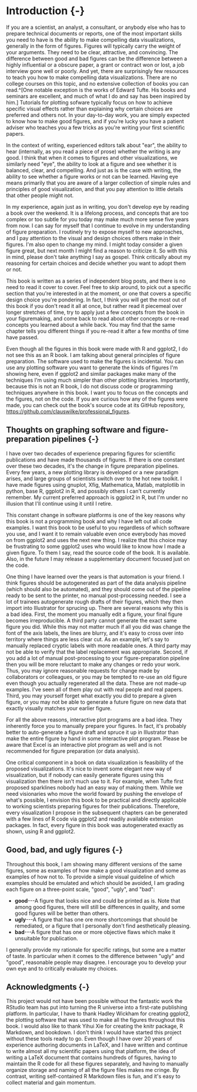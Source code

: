 
# Introduction {-}

If you are a scientist, an analyst, a consultant, or anybody else who has to prepare technical documents or reports, one of the most important skills you need to have is the ability to make compelling data visualizations, generally in the form of figures. Figures will typically carry the weight of your arguments. They need to be clear, attractive, and convincing. The difference between good and bad figures can be the difference between a highly influential or a obscure paper, a grant or contract won or lost, a job interview gone well or poorly. And yet, there are surprisingly few resources to teach you how to make compelling data visualizations. There are no college courses on this topic, and no extensive collection of books you can read.^[One notable exception is the works of Edward Tufte. His books and seminars are excellent, and much of what I do and say has been inspired by him.] Tutorials for plotting sofware typically focus on how to achieve specific visual effects rather than explaining why certain choices are preferred and others not. In your day-to-day work, you are simply expected to know how to make good figures, and if you're lucky you have a patient adviser who teaches you a few tricks as you're writing your first scientific papers.

In the context of writing, experienced editors talk about "ear", the ability to hear (internally, as you read a piece of prose) whether the writing is any good. I think that when it comes to figures and other visualizations, we similarly need "eye", the ability to look at a figure and see whether it is balanced, clear, and compelling. And just as is the case with writing, the ability to see whether a figure works or not can be learned. Having eye means primarily that you are aware of a larger collection of simple rules and principles of good visualization, and that you pay attention to little details that other people might not.

In my experience, again just as in writing, you don't develop eye by reading a book over the weekend. It is a lifelong process, and concepts that are too complex or too subtle for you today may make much more sense five years from now. I can say for myself that I continue to evolve in my understanding of figure preparation. I routinely try to expose myself to new approaches, and I pay attention to the visual and design choices others make in their figures. I'm also open to change my mind. I might today consider a given figure great, but next month I might find a reason to criticize it. So with this in mind, please don't take anything I say as gospel. Think critically about my reasoning for certain choices and decide whether you want to adopt them or not.

This book is written as a series of independent blog posts, and there is no need to read it cover to cover. Feel free to skip around, to pick out a specific section that you're interested in at the moment, or one that covers a specific design choice you're pondering. In fact, I think you will get the most out of this book if you don't read it all at once, but rather read it piecemeal over longer stretches of time, try to apply just a few concepts from the book in your figuremaking, and come back to read about other concepts or re-read concepts you learned about a while back. You may find that the same chapter tells you different things if you re-read it after a few months of time have passed.

Even though all the figures in this book were made with R and ggplot2, I do not see this as an R book. I am talking about general principles of figure preparation. The software used to make the figures is incidental. You can use any plotting software you want to generate the kinds of figures I'm showing here, even if ggplot2 and similar packages make many of the techniques I'm using much simpler than other plotting libraries. Importantly, because this is not an R book, I do not discuss code or programming techniques anywhere in this book. I want you to focus on the concepts and the figures, not on the code. If you are curious how any of the figures were made, you can check out the book's source code at its GitHub repository, https://github.com/clauswilke/professional_figures.


## Thoughts on graphing software and figure-preparation pipelines {-}

I have over two decades of experience preparing figures for scientific publications and have made thousands of figures. If there is one constant over these two decades, it's the change in figure preparation pipelines. Every few years, a new plotting library is developed or a new paradigm arises, and large groups of scientists switch over to the hot new toolkit. I have made figures using gnuplot, Xfig, Mathematica, Matlab, matplotlib in python, base R, ggplot2 in R, and possibly others I can't currently remember. My current preferred approach is ggplot2 in R, but I'm under no illusion that I'll continue using it until I retire.

This constant change in software platforms is one of the key reasons why this book is not a programming book and why I have left out all code examples. I want this book to be useful to you regardless of which software you use, and I want it to remain valuable even once everybody has moved on from ggplot2 and uses the next new thing. I realize that this choice may be frustrating to some ggplot2 uses who would like to know how I made a given figure. To them I say, read the source code of the book. It is available. Also, in the future I may release a supplementary document focused just on the code.

One thing I have learned over the years is that automation is your friend. I think figures should be autogenerated as part of the data analysis pipeline (which should also be automated), and they should come out of the pipeline ready to be sent to the printer, no manual post-processing needed. I see a lot of trainees autogenerate rough drafts of their figures, which they then import into Illustrator for sprucing up. There are several reasons why this is a bad idea. First, the moment you manually edit a figure, your final figure becomes irreproducible. A third party cannot generate the exact same figure you did. While this may not matter much if all you did was change the font of the axis labels, the lines are blurry, and it's easy to cross over into territory where things are less clear cut. As an example, let's say to manually replaced cryptic labels with more readable ones. A third party may not be able to verify that the label replacement was appropriate. Second, if you add a lot of manual post-processing to your figure-preparation pipeline then you will be more reluctant to make any changes or redo your work. Thus, you may ignore reasonable requests for change made by collaborators or colleagues, or you may be tempted to re-use an old figure even though you actually regenerated all the data. These are not made-up examples. I've seen all of them play out with real people and real papers. Third, you may yourself forget what exactly you did to prepare a given figure, or you may not be able to generate a future figure on new data that exactly visually matches your earlier figure.

For all the above reasons, interactive plot programs are a bad idea. They inherently force you to manually prepare your figures. In fact, it's probably better to auto-generate a figure draft and spruce it up in Illustrator than make the entire figure by hand in some interactive plot program. Please be aware that Excel is an interactive plot program as well and is not recommended for figure preparation (or data analysis).

One critical component in a book on data visualization is feasibility of the proposed visualizations. It's nice to invent some elegant new way of visualization, but if nobody can easily generate figures using this visualization then there isn't much use to it. For example, when Tufte first proposed sparklines nobody had an easy way of making them. While we need visionaries who move the world foward by pushing the envelope of what's possible, I envision this book to be practical and directly applicable to working scientists preparing figures for their publications. Therefore, every visualization I propose in the subsequent chapters can be generated with a few lines of R code via ggplot2 and readily available extension packages. In fact, every figure in this book was autogenerated exactly as shown, using R and ggplot2. 



## Good, bad, and ugly figures {-}

Throughout this book, I am showing many different versions of the same figures, some as examples of how make a good visualization and some as examples of how not to. To provide a simple visual guideline of which examples should be emulated and which should be avoided, I am grading each figure on a three-point scale, "good", "ugly", and "bad":

- **good**---A figure that looks nice and could be printed as is. Note that among good figures, there will still be differences in quality, and some good figures will be better than others.
- **ugly**---A figure that has one ore more shortcomings that should be remediated, or a figure that I personally don't find aesthetically pleasing.
- **bad**---A figure that has one or more objective flaws which make it unsuitable for publication.

I generally provide my rationale for specific ratings, but some are a matter of taste. In particular when it comes to the difference between "ugly" and "good", reasonable people may disagree. I encourage you to develop your own eye and to critically evaluate my choices.


## Acknowledgments {-}

This project would not have been possible without the fantastic work the RStudio team has put into turning the R universe into a first-rate publishing platform. In particular, I have to thank Hadley Wickham for creating ggplot2, the plotting software that was used to make all the figures throughout this book. I would also like to thank Yihui Xie for creating the knitr package, R Markdown, and bookdown. I don't think I would have started this project without these tools ready to go. Even though I have over 20 years of experience authoring documents in LaTeX, and I have written and continue to write almost all my scientific papers using that platform, the idea of writing a LaTeX document that contains hundreds of figures, having to maintain the R code for all these figures separately, and having to manually organize storage and naming of all the figure files makes me cringe. By contrast, writing self-contained R Markdown files is fun, and it's easy to collect material and gain momentum. 
